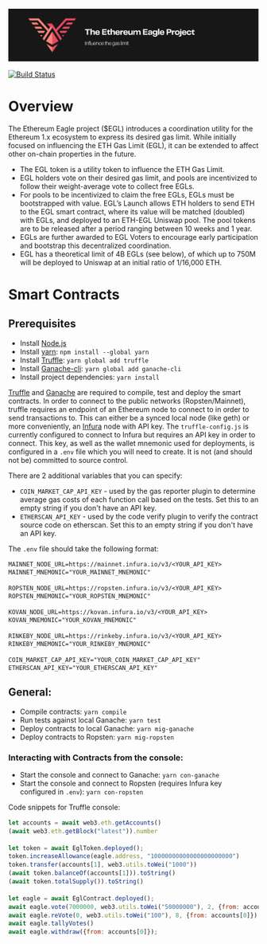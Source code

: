 ![EGL Logo][logo]

[![Build Status](https://travis-ci.com/eglvote/voting.svg?branch=master)](https://travis-ci.com/eglvote/voting)

# Overview
The Ethereum Eagle project ($EGL) introduces a coordination utility for the Ethereum 1.x ecosystem to express its desired gas limit. While initially focused on influencing the ETH Gas Limit (EGL), it can be extended to affect other on-chain properties in the future.

+ The EGL token is a utility token to influence the ETH Gas Limit.
+ EGL holders vote on their desired gas limit, and pools are incentivized to follow their weight-average vote to collect free EGLs.
+ For pools to be incentivized to claim the free EGLs, EGLs must be bootstrapped with value. EGL’s Launch allows ETH holders to send ETH to the EGL smart contract, where its value will be matched (doubled) with EGLs, and deployed to an ETH-EGL Uniswap pool. The pool tokens are to be released after a period ranging between 10 weeks and 1 year.
+ EGLs are further awarded to EGL Voters to encourage early participation and bootstrap this decentralized coordination.
+ EGL has a theoretical limit of  4B EGLs (see below), of which up to 750M will be deployed to Uniswap at an initial ratio of 1/16,000  ETH.

# Smart Contracts
## Prerequisites
+ Install [Node.js][node.js]
+ Install [yarn][yarn]: `npm install --global yarn`
+ Install [Truffle][truffle]: `yarn global add truffle`
+ Install [Ganache-cli][ganache-cli]: `yarn global add ganache-cli`
+ Install project dependencies: `yarn install`

[Truffle][truffle] and [Ganache][ganache] are required to compile, test and deploy the smart contracts. In order to connect to the public networks (Ropsten/Mainnet), truffle requires an endpoint of an Ethereum node to connect to in order to send transactions to. This can either be a synced local node (like geth) or more conveniently, an [Infura][infura] node with API key. The `truffle-config.js` is currently configured to connect to Infura but requires an API key in order to connect. This key, as well as the wallet mnemonic used for deployments, is configured in a `.env` file which you will need to create. It is not (and should not be) committed to source control. 

There are 2 additional variables that you can specify:
+ `COIN_MARKET_CAP_API_KEY` - used by the gas reporter plugin to determine average gas costs of each function call based on the tests. Set this to an empty string if you don't have an API key. 
+ `ETHERSCAN_API_KEY` - used by the code verify plugin to verify the contract source code on etherscan. Set this to an empty string if you don't have an API key.

The `.env` file should take the following format:
```
MAINNET_NODE_URL=https://mainnet.infura.io/v3/<YOUR_API_KEY>
MAINNET_MNEMONIC="YOUR_MAINNET_MNEMONIC"

ROPSTEN_NODE_URL=https://ropsten.infura.io/v3/<YOUR_API_KEY>
ROPSTEN_MNEMONIC="YOUR_ROPSTEN_MNEMONIC"

KOVAN_NODE_URL=https://kovan.infura.io/v3/<YOUR_API_KEY>
KOVAN_MNEMONIC="YOUR_KOVAN_MNEMONIC"

RINKEBY_NODE_URL=https://rinkeby.infura.io/v3/<YOUR_API_KEY>
RINKEBY_MNEMONIC="YOUR_RINKEBY_MNEMONIC"

COIN_MARKET_CAP_API_KEY="YOUR_COIN_MARKET_CAP_API_KEY"
ETHERSCAN_API_KEY="YOUR_ETHERSCAN_API_KEY"
```

## General:
+ Compile contracts: `yarn compile`  
+ Run tests against local Ganache: `yarn test`  
+ Deploy contracts to local Ganache: `yarn mig-ganache`  
+ Deploy contracts to Ropsten: `yarn mig-ropsten`

### Interacting with Contracts from the console:
+ Start the console and connect to Ganache: `yarn con-ganache`  
+ Start the console and connect to Ropsten (requires Infura key configured in `.env`): `yarn con-ropsten`  

Code snippets for Truffle console:
```js
let accounts = await web3.eth.getAccounts()
(await web3.eth.getBlock("latest")).number

let token = await EglToken.deployed();
token.increaseAllowance(eagle.address, "10000000000000000000000")
token.transfer(accounts[1], web3.utils.toWei("1000"))
(await token.balanceOf(accounts[1])).toString()
(await token.totalSupply()).toString()

let eagle = await EglContract.deployed();
await eagle.vote(7000000, web3.utils.toWei("50000000"), 2, {from: accounts[0]});
await eagle.reVote(0, web3.utils.toWei("100"), 8, {from: accounts[0]})
await eagle.tallyVotes()
await eagle.withdraw({from: accounts[0]});
```

[logo]: assets/GithubBanner.svg
[truffle]: https://www.trufflesuite.com/truffle
[ganache]: https://www.trufflesuite.com/ganache
[ganache-cli]: https://github.com/trufflesuite/ganache-cli/blob/master/README.md
[infura]: https://infura.io/
[node.js]: https://nodejs.org/en/download/
[yarn]: https://yarnpkg.com/getting-started/install
